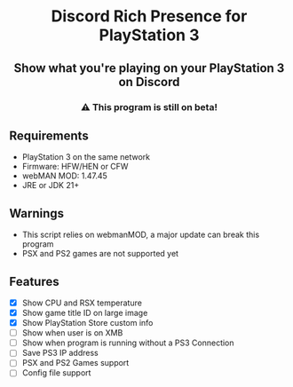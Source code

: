 <h1 align="center">Discord Rich Presence for PlayStation 3</h1>

<h2 align="center">Show what you're playing on your PlayStation 3 on Discord</h2>
<h3 align="center">⚠ This program is still on beta!</h3>

## Requirements
- PlayStation 3 on the same network  
- Firmware: HFW/HEN or CFW  
- webMAN MOD: 1.47.45  
- JRE or JDK 21+

## Warnings
- This script relies on webmanMOD, a major update can break this program  
- PSX and PS2 games are not supported yet

## Features
- [x] Show CPU and RSX temperature  
- [x] Show game title ID on large image  
- [x] Show PlayStation Store custom info  
- [ ] Show when user is on XMB  
- [ ] Show when program is running without a PS3 Connection  
- [ ] Save PS3 IP address  
- [ ] PSX and PS2 Games support  
- [ ] Config file support

